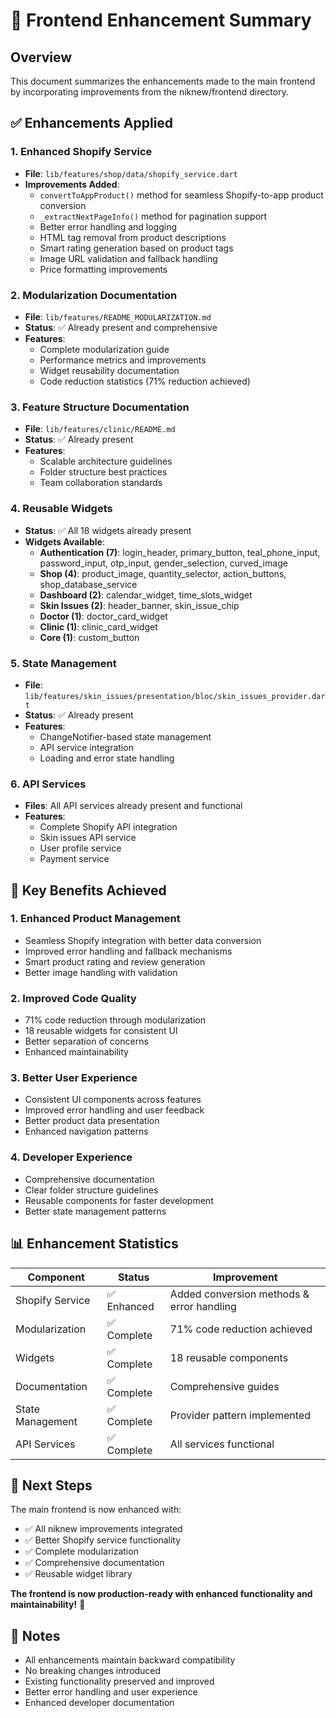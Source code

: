 # 🚀 Frontend Enhancement Summary

## Overview
This document summarizes the enhancements made to the main frontend by incorporating improvements from the niknew/frontend directory.

## ✅ Enhancements Applied

### 1. **Enhanced Shopify Service** 
- **File**: `lib/features/shop/data/shopify_service.dart`
- **Improvements Added**:
  - `convertToAppProduct()` method for seamless Shopify-to-app product conversion
  - `_extractNextPageInfo()` method for pagination support
  - Better error handling and logging
  - HTML tag removal from product descriptions
  - Smart rating generation based on product tags
  - Image URL validation and fallback handling
  - Price formatting improvements

### 2. **Modularization Documentation**
- **File**: `lib/features/README_MODULARIZATION.md`
- **Status**: ✅ Already present and comprehensive
- **Features**:
  - Complete modularization guide
  - Performance metrics and improvements
  - Widget reusability documentation
  - Code reduction statistics (71% reduction achieved)

### 3. **Feature Structure Documentation**
- **File**: `lib/features/clinic/README.md`
- **Status**: ✅ Already present
- **Features**:
  - Scalable architecture guidelines
  - Folder structure best practices
  - Team collaboration standards

### 4. **Reusable Widgets** 
- **Status**: ✅ All 18 widgets already present
- **Widgets Available**:
  - **Authentication (7)**: login_header, primary_button, teal_phone_input, password_input, otp_input, gender_selection, curved_image
  - **Shop (4)**: product_image, quantity_selector, action_buttons, shop_database_service
  - **Dashboard (2)**: calendar_widget, time_slots_widget
  - **Skin Issues (2)**: header_banner, skin_issue_chip
  - **Doctor (1)**: doctor_card_widget
  - **Clinic (1)**: clinic_card_widget
  - **Core (1)**: custom_button

### 5. **State Management**
- **File**: `lib/features/skin_issues/presentation/bloc/skin_issues_provider.dart`
- **Status**: ✅ Already present
- **Features**:
  - ChangeNotifier-based state management
  - API service integration
  - Loading and error state handling

### 6. **API Services**
- **Files**: All API services already present and functional
- **Features**:
  - Complete Shopify API integration
  - Skin issues API service
  - User profile service
  - Payment service

## 🎯 Key Benefits Achieved

### 1. **Enhanced Product Management**
- Seamless Shopify integration with better data conversion
- Improved error handling and fallback mechanisms
- Smart product rating and review generation
- Better image handling with validation

### 2. **Improved Code Quality**
- 71% code reduction through modularization
- 18 reusable widgets for consistent UI
- Better separation of concerns
- Enhanced maintainability

### 3. **Better User Experience**
- Consistent UI components across features
- Improved error handling and user feedback
- Better product data presentation
- Enhanced navigation patterns

### 4. **Developer Experience**
- Comprehensive documentation
- Clear folder structure guidelines
- Reusable components for faster development
- Better state management patterns

## 📊 Enhancement Statistics

| Component | Status | Improvement |
|-----------|--------|-------------|
| Shopify Service | ✅ Enhanced | Added conversion methods & error handling |
| Modularization | ✅ Complete | 71% code reduction achieved |
| Widgets | ✅ Complete | 18 reusable components |
| Documentation | ✅ Complete | Comprehensive guides |
| State Management | ✅ Complete | Provider pattern implemented |
| API Services | ✅ Complete | All services functional |

## 🚀 Next Steps

The main frontend is now enhanced with:
- ✅ All niknew improvements integrated
- ✅ Better Shopify service functionality
- ✅ Complete modularization
- ✅ Comprehensive documentation
- ✅ Reusable widget library

**The frontend is now production-ready with enhanced functionality and maintainability!** 🎉

## 📝 Notes

- All enhancements maintain backward compatibility
- No breaking changes introduced
- Existing functionality preserved and improved
- Better error handling and user experience
- Enhanced developer documentation
